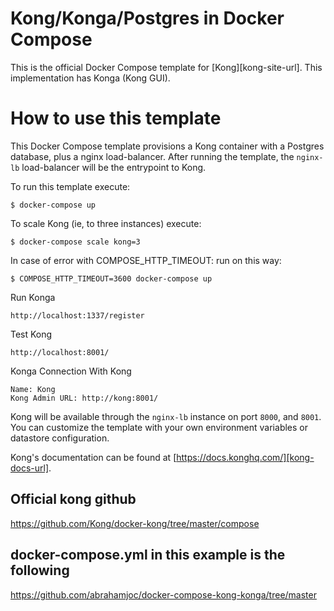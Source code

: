 # Kong/Konga/Postgres in Docker Compose

This is the official Docker Compose template for [Kong][kong-site-url]. This implementation has Konga (Kong GUI).

# How to use this template

This Docker Compose template provisions a Kong container with a Postgres database, plus a nginx load-balancer. After running the template, the `nginx-lb` load-balancer will be the entrypoint to Kong.

To run this template execute:

```shell
$ docker-compose up
```

To scale Kong (ie, to three instances) execute:

```shell
$ docker-compose scale kong=3
```

In case of error with COMPOSE_HTTP_TIMEOUT: run on this way:

```shell
$ COMPOSE_HTTP_TIMEOUT=3600 docker-compose up
```

Run Konga

```
http://localhost:1337/register
```

Test Kong

```
http://localhost:8001/
```

Konga Connection With Kong

```shell
Name: Kong
Kong Admin URL: http://kong:8001/
```

Kong will be available through the `nginx-lb` instance on port `8000`, and `8001`. You can customize the template with your own environment variables or datastore configuration.

Kong's documentation can be found at [https://docs.konghq.com/][kong-docs-url].

## Official kong github

https://github.com/Kong/docker-kong/tree/master/compose

## docker-compose.yml in this example is the following

https://github.com/abrahamjoc/docker-compose-kong-konga/tree/master
